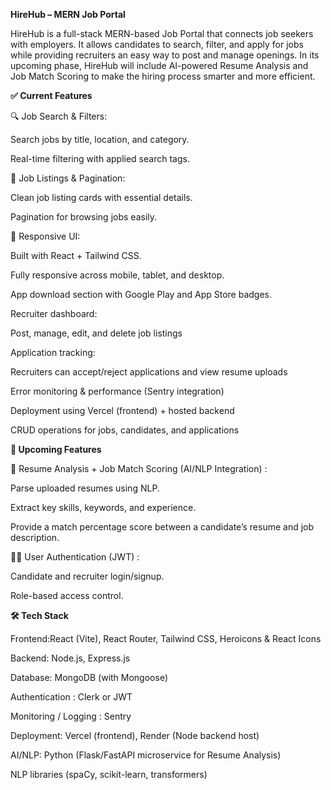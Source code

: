 **HireHub – MERN Job Portal**

HireHub is a full-stack MERN-based Job Portal that connects job seekers with employers. It allows candidates to search, filter, and apply for jobs while providing recruiters an easy way to post and manage openings.
In its upcoming phase, HireHub will include AI-powered Resume Analysis and Job Match Scoring to make the hiring process smarter and more efficient.

**✅ Current Features**

🔍 Job Search & Filters:

Search jobs by title, location, and category.

Real-time filtering with applied search tags.

📄 Job Listings & Pagination:

Clean job listing cards with essential details.

Pagination for browsing jobs easily.

📱 Responsive UI:

Built with React + Tailwind CSS.

Fully responsive across mobile, tablet, and desktop.

App download section with Google Play and App Store badges.

Recruiter dashboard:

Post, manage, edit, and delete job listings  

Application tracking:

Recruiters can accept/reject applications and view resume uploads  

Error monitoring & performance (Sentry integration)  

Deployment using Vercel (frontend) + hosted backend  

CRUD operations for jobs, candidates, and applications  

**🚀 Upcoming Features**

🤖 Resume Analysis + Job Match Scoring (AI/NLP Integration) :

Parse uploaded resumes using NLP.

Extract key skills, keywords, and experience.

Provide a match percentage score between a candidate’s resume and job description.

👨‍💼 User Authentication (JWT) :

Candidate and recruiter login/signup.

Role-based access control.

**🛠️ Tech Stack**

Frontend:React (Vite), React Router, Tailwind CSS, Heroicons & React Icons

Backend: Node.js, Express.js

Database: MongoDB (with Mongoose)

Authentication : Clerk or JWT

Monitoring / Logging : Sentry

Deployment: Vercel (frontend),  Render (Node backend host)

AI/NLP:
Python (Flask/FastAPI microservice for Resume Analysis)

NLP libraries (spaCy, scikit-learn, transformers)

